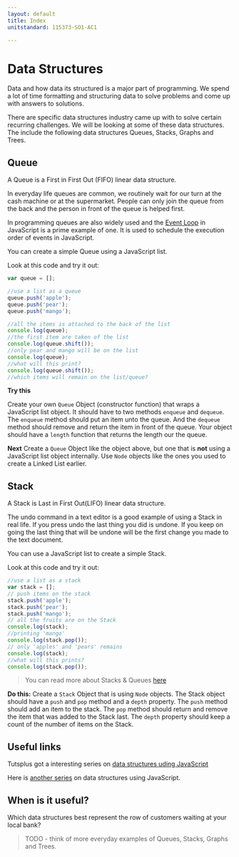 ```yaml
---
layout: default
title: Index
unitstandard: 115373-SO1-AC1

---
```


# Data Structures

Data and how data its structured is a major part of programming. We spend a lot of time formatting and structuring data to solve problems and come up with answers to solutions.

There are specific data structures industry came up with to solve certain recurring challenges. We will be looking at some of these data structures. The include the following data structures Queues, Stacks, Graphs and Trees.

## Queue

A Queue is a First in First Out (FIFO) linear data structure.

In everyday life queues are common, we routinely wait for our turn at the cash machine or at the supermarket. People can only join the queue from the back and the person in front of the queue is helped first.

In programming queues are also widely used and the [Event Loop](https://www.youtube.com/watch?v=8aGhZQkoFbQ) in JavaScript is a prime example of one. It is used to schedule the execution order of events in JavaScript.

You can create a simple Queue using a JavaScript list.

Look at this code and try it out:

```javascript
var queue = [];

//use a list as a queue
queue.push('apple');
queue.push('pear');
queue.push('mango');

//all the items is attached to the back of the list
console.log(queue);
//the first item are taken of the list
console.log(queue.shift());
//only pear and mango will be on the list
console.log(queue);
//what will this print?
console.log(queue.shift());
//which items will remain on the list/queue?
```

**Try this**

Create your own `Queue` Object (constructor function) that wraps a JavaScript list object. It should have to two methods `enqueue` and `dequeue`. The `enqueue` method should put an item unto the queue. And the `dequeue` method should remove and return the item in front of the queue. Your object should have a `length` function that returns the length our the queue.

**Next** Create a `Queue` Object like the object above, but one that is **not** using a JavaScript list object internally. Use `Node` objects like the ones you used to create a Linked List earlier.

## Stack

A Stack is Last in First Out(LIFO) linear data structure.

The undo command in a text editor is a good example of using a Stack in real life. If you press undo the last thing you did is undone. If you keep on going the last thing that will be undone will be the first change you made to the text document.

You can use a JavaScript list to create a simple Stack.

Look at this code and try it out:

```javascript
//use a list as a stack
var stack = [];
// push items on the stack
stack.push('apple');
stack.push('pear');
stack.push('mango');
// all the fruits are on the Stack
console.log(stack);
//printing 'mango'
console.log(stack.pop());
// only 'apples' and 'pears' remains
console.log(stack);
//what will this prints?
console.log(stack.pop());
```

> You can read more about Stacks & Queues [here](http://code.tutsplus.com/articles/data-structures-with-javascript-stack-and-queue--cms-23348)

**Do this:** Create a `Stack` Object that is using `Node` objects. The Stack object should have a `push` and `pop` method and a `depth` property. The `push` method should add an item to the stack. The `pop` method should return and remove the item that was added to the Stack last. The `depth` property should keep a count of the number of items on the Stack.

## Useful links

Tutsplus got a interesting series on [data structures uding JavaScript](http://code.tutsplus.com/series/data-structures-in-javascript--cms-772)

Here is [another series](http://blog.benoitvallon.com/data-structures-in-javascript/data-structures-in-javascript/) on data structures using JavaScript.

## When is it useful?

Which data structures best represent the row of customers waiting at your local bank?

> TODO - think of more everyday examples of Queues, Stacks, Graphs and Trees.
